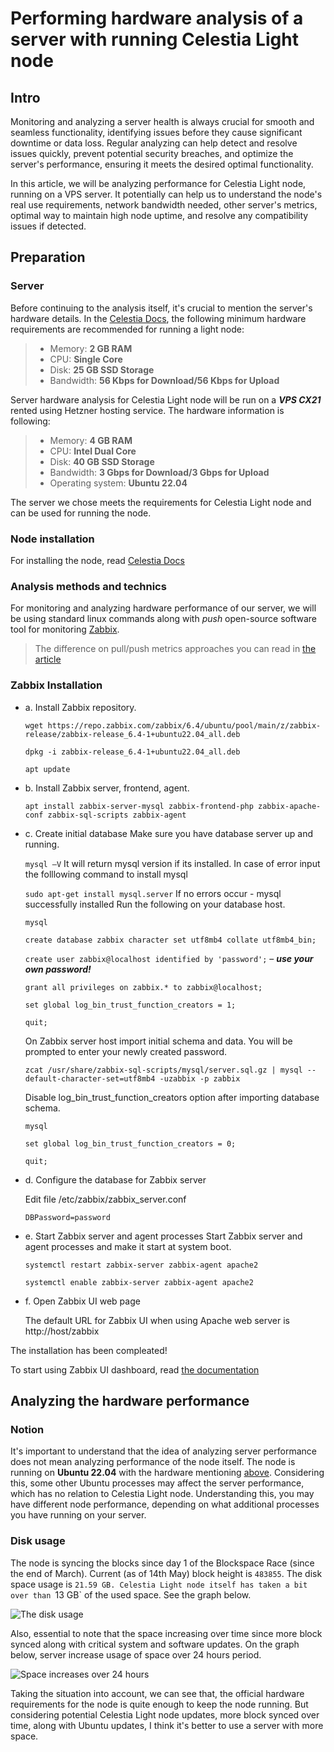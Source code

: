 
# Performing hardware analysis of a server with running Celestia Light node

## Intro
Monitoring and analyzing a server health is always crucial for smooth and seamless functionality, identifying issues before they cause significant downtime or data loss. Regular analyzing can help detect and resolve issues quickly, prevent potential security breaches, and optimize the server's performance, ensuring it meets the desired optimal functionality. 

In this article, we will be analyzing performance for Celestia Light node, running on a VPS server. It potentially can help us to understand the node's real use requirements, network bandwidth needed, other server's metrics, optimal way to maintain high node uptime, and resolve any compatibility issues if detected.

## Preparation
### Server
Before continuing to the analysis itself, it's crucial to mention the server's hardware details.
In the [Celestia Docs](https://docs.celestia.org/nodes/light-node/), the following minimum hardware requirements are recommended for running a light node:

> -   Memory: **2 GB RAM**
> -   CPU: **Single Core**
> -   Disk: **25 GB SSD Storage**
> -   Bandwidth: **56 Kbps for Download/56 Kbps for Upload**

Server hardware analysis for Celestia Light node will be run on a ***VPS CX21*** rented using Hetzner hosting service. The hardware information is following:
> -   Memory: **4 GB RAM**
> -   CPU: **Intel Dual Core**
> -   Disk: **40 GB SSD Storage**
> -   Bandwidth: **3 Gbps for Download/3 Gbps for Upload**
>  -   Operating system: **Ubuntu 22.04**

The server we chose meets the requirements for Celestia Light node and can be used for running the node.

### Node installation
For installing the node, read [Celestia Docs](https://docs.celestia.org/nodes/light-node/)

### Analysis methods and technics
 For monitoring and analyzing hardware performance of our server, we will be using standard linux commands along with _push_ open-source software tool for monitoring [Zabbix](https://www.zabbix.com/).
 > The difference on pull/push metrics approaches you can read in [the article](https://www.alibabacloud.com/blog/pull-or-push-how-to-select-monitoring-systems_599007)
### Zabbix Installation

 - a. Install Zabbix repository.

    `wget https://repo.zabbix.com/zabbix/6.4/ubuntu/pool/main/z/zabbix-release/zabbix-release_6.4-1+ubuntu22.04_all.deb`
    
    `dpkg -i zabbix-release_6.4-1+ubuntu22.04_all.deb`
    
    `apt update`

 -  b. Install Zabbix server, frontend, agent.

    `apt install zabbix-server-mysql zabbix-frontend-php zabbix-apache-conf zabbix-sql-scripts zabbix-agent`
    

 -  c. Create initial database
	 Make sure you have database server up and running.
	
    `mysql –V`
    It will return mysql version if its installed. In case of error input the folllowing command to install mysql
    
    `sudo apt-get install mysql.server`
    If no errors occur - mysql successfully installed
    Run the following on your database host.
 
    `mysql`
    
    `create database zabbix character set utf8mb4 collate utf8mb4_bin;`
    
    `create user zabbix@localhost identified by 'password';`⁣ – ***use your own password!***
    
    `grant all privileges on zabbix.* to zabbix@localhost;`
    
    `set global log_bin_trust_function_creators = 1;`
    
    `quit;`

	On Zabbix server host import initial schema and data. You will be prompted to enter your newly created password.

	  `zcat /usr/share/zabbix-sql-scripts/mysql/server.sql.gz | mysql --default-character-set=utf8mb4 -uzabbix -p zabbix`

	Disable log_bin_trust_function_creators option after importing database schema.

	   `mysql`

	   `set global log_bin_trust_function_creators = 0;`

	   `quit;`

 - d. Configure the database for Zabbix server

	Edit file /etc/zabbix/zabbix_server.conf

	`DBPassword=password`

 - e. Start Zabbix server and agent processes
	 Start Zabbix server and agent processes and make it start at system boot.

	 `systemctl restart zabbix-server zabbix-agent apache2`

	 `systemctl enable zabbix-server zabbix-agent apache2`
 
 
 - f. Open Zabbix UI web page
 
	The default URL for Zabbix UI when using Apache web server is http://host/zabbix

The installation has been compleated!

To start using Zabbix UI dashboard, read [the documentation](https://www.zabbix.com/documentation/6.4/manual/quickstart/login)
 
 ## Analyzing the hardware performance 
 ### Notion
 It's important to understand that the idea of analyzing server performance does not mean analyzing performance of the node itself. The node is running on **Ubuntu 22.04** with the hardware mentioning [above](https://github.com/maks1302/Celestia-node-analysis/blob/main/README.md#server).
 Considering this, some other Ubuntu processes may affect the server performance, which has no relation to Celestia Light node. Understanding this, you may have different node performance, depending on what additional processes you have running on your server. 
 

### Disk usage
The node is syncing the blocks since day 1 of the Blockspace Race (since the end of March).
Current (as of 14th May) block height is `483855`. The disk space usage is `21.59 GB. Celestia Light node itself has taken a bit over than `13 GB` of the used space. See the graph below.

![The disk usage](https://i.imgur.com/4hssKKc.png)

Also, essential to note that the space increasing over time since more block synced along with critical system and software updates.  On the graph below, server increase usage of space over 24 hours period.

![Space increases over 24 hours](https://i.imgur.com/eN1ORZs.png)

Taking the situation into account, we can see that, the official hardware requirements for the node is quite enough to keep the node running. But considering potential Celestia Light node updates, more block synced over time, along with Ubuntu updates, I think it's better to use a server with more space.
